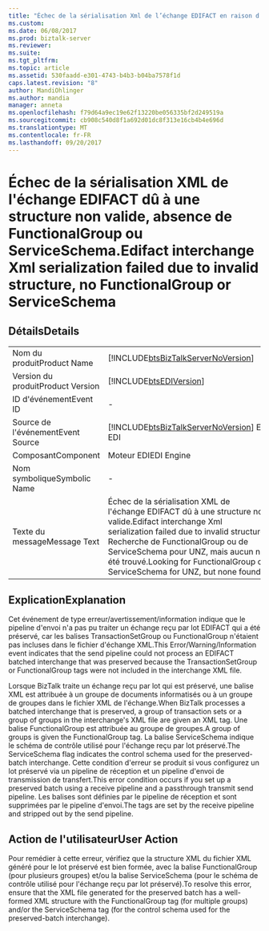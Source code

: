 ```yaml
---
title: "Échec de la sérialisation Xml de l’échange EDIFACT en raison d’une structure non valide, aucun FunctionalGroup ou ServiceSchema | Documents Microsoft"
ms.custom: 
ms.date: 06/08/2017
ms.prod: biztalk-server
ms.reviewer: 
ms.suite: 
ms.tgt_pltfrm: 
ms.topic: article
ms.assetid: 530faadd-e301-4743-b4b3-b04ba7578f1d
caps.latest.revision: "8"
author: MandiOhlinger
ms.author: mandia
manager: anneta
ms.openlocfilehash: f79d64a9ec19e62f13220be056335bf2d249519a
ms.sourcegitcommit: cb908c540d8f1a692d01dc8f313e16cb4b4e696d
ms.translationtype: MT
ms.contentlocale: fr-FR
ms.lasthandoff: 09/20/2017
---
```

# <a name="edifact-interchange-xml-serialization-failed-due-to-invalid-structure-no-functionalgroup-or-serviceschema"></a><span data-ttu-id="24147-102">Échec de la sérialisation XML de l'échange EDIFACT dû à une structure non valide, absence de FunctionalGroup ou ServiceSchema.</span><span class="sxs-lookup"><span data-stu-id="24147-102">Edifact interchange Xml serialization failed due to invalid structure, no FunctionalGroup or ServiceSchema</span></span>
## <a name="details"></a><span data-ttu-id="24147-103">Détails</span><span class="sxs-lookup"><span data-stu-id="24147-103">Details</span></span>  
  
|||  
|-|-|  
|<span data-ttu-id="24147-104">Nom du produit</span><span class="sxs-lookup"><span data-stu-id="24147-104">Product Name</span></span>|[!INCLUDE[btsBizTalkServerNoVersion](../includes/btsbiztalkservernoversion-md.md)]|  
|<span data-ttu-id="24147-105">Version du produit</span><span class="sxs-lookup"><span data-stu-id="24147-105">Product Version</span></span>|[!INCLUDE[btsEDIVersion](../includes/btsediversion-md.md)]|  
|<span data-ttu-id="24147-106">ID d'événement</span><span class="sxs-lookup"><span data-stu-id="24147-106">Event ID</span></span>|-|  
|<span data-ttu-id="24147-107">Source de l'événement</span><span class="sxs-lookup"><span data-stu-id="24147-107">Event Source</span></span>|[!INCLUDE[btsBizTalkServerNoVersion](../includes/btsbiztalkservernoversion-md.md)]<span data-ttu-id="24147-108"> EDI</span><span class="sxs-lookup"><span data-stu-id="24147-108"> EDI</span></span>|  
|<span data-ttu-id="24147-109">Composant</span><span class="sxs-lookup"><span data-stu-id="24147-109">Component</span></span>|<span data-ttu-id="24147-110">Moteur EDI</span><span class="sxs-lookup"><span data-stu-id="24147-110">EDI Engine</span></span>|  
|<span data-ttu-id="24147-111">Nom symbolique</span><span class="sxs-lookup"><span data-stu-id="24147-111">Symbolic Name</span></span>|-|  
|<span data-ttu-id="24147-112">Texte du message</span><span class="sxs-lookup"><span data-stu-id="24147-112">Message Text</span></span>|<span data-ttu-id="24147-113">Échec de la sérialisation XML de l'échange EDIFACT dû à une structure non valide.</span><span class="sxs-lookup"><span data-stu-id="24147-113">Edifact interchange Xml serialization failed due to invalid structure.</span></span> <span data-ttu-id="24147-114">Recherche de FunctionalGroup ou de ServiceSchema pour UNZ, mais aucun n'a été trouvé.</span><span class="sxs-lookup"><span data-stu-id="24147-114">Looking for FunctionalGroup or ServiceSchema for UNZ, but none found.</span></span>|  
  
## <a name="explanation"></a><span data-ttu-id="24147-115">Explication</span><span class="sxs-lookup"><span data-stu-id="24147-115">Explanation</span></span>  
 <span data-ttu-id="24147-116">Cet événement de type erreur/avertissement/information indique que le pipeline d'envoi n'a pas pu traiter un échange reçu par lot EDIFACT qui a été préservé, car les balises TransactionSetGroup ou FunctionalGroup n'étaient pas incluses dans le fichier d'échange XML.</span><span class="sxs-lookup"><span data-stu-id="24147-116">This Error/Warning/Information event indicates that the send pipeline could not process an EDIFACT batched interchange that was preserved because the TransactionSetGroup or FunctionalGroup tags were not included in the interchange XML file.</span></span>  
  
 <span data-ttu-id="24147-117">Lorsque BizTalk traite un échange reçu par lot qui est préservé, une balise XML est attribuée à un groupe de documents informatisés ou à un groupe de groupes dans le fichier XML de l'échange.</span><span class="sxs-lookup"><span data-stu-id="24147-117">When BizTalk processes a batched interchange that is preserved, a group of transaction sets or a group of groups in the interchange's XML file are given an XML tag.</span></span> <span data-ttu-id="24147-118">Une balise FunctionalGroup est attribuée au groupe de groupes.</span><span class="sxs-lookup"><span data-stu-id="24147-118">A group of groups is given the FunctionalGroup tag.</span></span> <span data-ttu-id="24147-119">La balise ServiceSchema indique le schéma de contrôle utilisé pour l'échange reçu par lot préservé.</span><span class="sxs-lookup"><span data-stu-id="24147-119">The ServiceSchema flag indicates the control schema used for the preserved-batch interchange.</span></span> <span data-ttu-id="24147-120">Cette condition d'erreur se produit si vous configurez un lot préservé via un pipeline de réception et un pipeline d'envoi de transmission de transfert.</span><span class="sxs-lookup"><span data-stu-id="24147-120">This error condition occurs if you set up a preserved batch using a receive pipeline and a passthrough transmit send pipeline.</span></span> <span data-ttu-id="24147-121">Les balises sont définies par le pipeline de réception et sont supprimées par le pipeline d'envoi.</span><span class="sxs-lookup"><span data-stu-id="24147-121">The tags are set by the receive pipeline and stripped out by the send pipeline.</span></span>  
  
## <a name="user-action"></a><span data-ttu-id="24147-122">Action de l'utilisateur</span><span class="sxs-lookup"><span data-stu-id="24147-122">User Action</span></span>  
 <span data-ttu-id="24147-123">Pour remédier à cette erreur, vérifiez que la structure XML du fichier XML généré pour le lot préservé est bien formée, avec la balise FunctionalGroup (pour plusieurs groupes) et/ou la balise ServiceSchema (pour le schéma de contrôle utilisé pour l'échange reçu par lot préservé).</span><span class="sxs-lookup"><span data-stu-id="24147-123">To resolve this error, ensure that the XML file generated for the preserved batch has a well-formed XML structure with the FunctionalGroup tag (for multiple groups) and/or the ServiceSchema tag (for the control schema used for the preserved-batch interchange).</span></span>